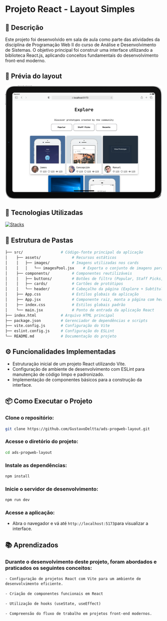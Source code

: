 # Projeto React - Layout Simples

## 📝 Descrição

Este projeto foi desenvolvido em sala de aula como parte das atividades da disciplina de Programação Web II do curso de Análise e Desenvolvimento de Sistemas. O objetivo principal foi construir uma interface utilizando a biblioteca React.js, aplicando conceitos fundamentais do desenvolvimento front-end moderno.

## 📸 Prévia do layout

<div class="desktop">
  <img src="public/readme image.png" width=550"/>
</div>

## 🚀 Tecnologias Utilizadas

[![Stacks](https://skillicons.dev/icons?i=react,vite,javascript,html,css&perline=5)](https://skillicons.dev)

## 📁 Estrutura de Pastas

```bash ads-progweb-layout/
├── src/                 # Código-fonte principal da aplicação
│    ├── assets/              # Recursos estáticos
│    │   ├── images/          # Imagens utilizadas nos cards
│    │   │   └── imagesPool.jsx    # Exporta o conjunto de imagens para uso nos componentes
│    ├── components/          # Componentes reutilizáveis
│    │   ├── buttons/         # Botões de filtro (Popular, Staff Picks, Recents)
│    │   ├── cards/           # Cartões de protótipos
│    │   └── header/          # Cabeçalho da página (Explore + Subtítulo)
│    ├── App.css              # Estilos globais da aplicação
│    ├── App.jsx              # Componente raiz, monta a página com header, botões e cards
│    ├── index.css            # Estilos globais padrão
│    └── main.jsx             # Ponto de entrada da aplicação React
├── index.html           # Arquivo HTML principal
├── package.json         # Gerenciador de dependências e scripts
├── vite.config.js       # Configuração do Vite
├── eslint.config.js     # Configuração do ESLint
└── README.md            # Documentação do projeto
```

## ⚙️ Funcionalidades Implementadas

- Estruturação inicial de um projeto React utilizando Vite.
- Configuração de ambiente de desenvolvimento com ESLint para manutenção de código limpo e padronizado.
- Implementação de componentes básicos para a construção da interface.

## 📦 Como Executar o Projeto

### Clone o repositório:

```bash
git clone https://github.com/GustavoDeltta/ads-progweb-layout.git
```

### Acesse o diretório do projeto:

```bash
cd ads-progweb-layout
```

### Instale as dependências:

```bash
npm install
```

### Inicie o servidor de desenvolvimento:

```bash
npm run dev
```

### Acesse a aplicação:

-  Abra o navegador e vá até ``http://localhost:5173``para visualizar a interface.

## 📚 Aprendizados

### Durante o desenvolvimento deste projeto, foram abordados e praticados os seguintes conceitos:

    - Configuração de projetos React com Vite para um ambiente de desenvolvimento eficiente.

    - Criação de componentes funcionais em React

    - Utilização de hooks (useState, useEffect)

    - Compreensão do fluxo de trabalho em projetos front-end modernos.